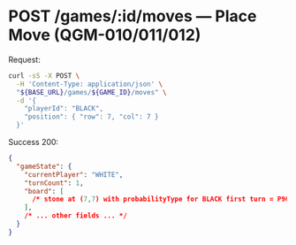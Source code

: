 # POST /games/:id/moves — Place Move (QGM-010/011/012)

Request:
```bash
curl -sS -X POST \
  -H 'Content-Type: application/json' \
  "${BASE_URL}/games/${GAME_ID}/moves" \
  -d '{
    "playerId": "BLACK",
    "position": { "row": 7, "col": 7 }
  }'
```

Success 200:
```json
{
  "gameState": {
    "currentPlayer": "WHITE",
    "turnCount": 1,
    "board": [
      /* stone at (7,7) with probabilityType for BLACK first turn = P90 */
    ],
    /* ... other fields ... */
  }
}
```

